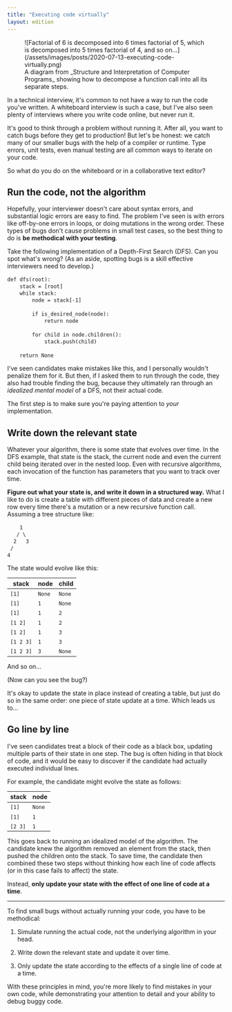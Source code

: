 ```yaml
---
title: "Executing code virtually"
layout: edition
---
```


<figure id="cover-img" markdown="1">
![Factorial of 6 is decomposed into 6 times factorial of 5, which is decomposed into 5 times factorial of 4, and so on...](/assets/images/posts/2020-07-13-executing-code-virtually.png)
<figcaption markdown="1">A diagram from _Structure and Interpretation of Computer Programs_ showing how to decompose a function call into all its separate steps.
</figcaption>
</figure>

In a technical interview, it's common to not have a way to run the code you've written. A whiteboard interview is such a case, but I've also seen plenty of interviews where you write code online, but never run it.

It's good to think through a problem without running it. After all, you want to catch bugs before they get to production! But let's be honest: we catch many of our smaller bugs with the help of a compiler or runtime. Type errors, unit tests, even manual testing are all common ways to iterate on your code.

So what do you do on the whiteboard or in a collaborative text editor?

## Run the code, not the algorithm

Hopefully, your interviewer doesn't care about syntax errors, and substantial logic errors are easy to find. The problem I've seen is with errors like off-by-one errors in loops, or doing mutations in the wrong order. These types of bugs don't cause problems in small test cases, so the best thing to do is **be methodical with your testing**.

Take the following implementation of a Depth-First Search (DFS). Can you spot what's wrong? (As an aside, spotting bugs is a skill effective interviewers need to develop.)

```
def dfs(root):
    stack = [root]
    while stack:
        node = stack[-1]

        if is_desired_node(node):
            return node

        for child in node.children():
            stack.push(child)

    return None
```

I've seen candidates make mistakes like this, and I personally wouldn't penalize them for it. But then, if I asked them to run through the code, they also had trouble finding the bug, because they ultimately ran through an _idealized mental model_ of a DFS, not their actual code.

The first step is to make sure you're paying attention to _your_ implementation.

## Write down the relevant state

Whatever your algorithm, there is some state that evolves over time. In the DFS example, that state is the stack, the current node and even the current child being iterated over in the nested loop. Even with recursive algorithms, each invocation of the function has parameters that you want to track over time.

**Figure out what your state is, and write it down in a structured way.** What I like to do is create a table with different pieces of data and create a new row every time there's a mutation or a new recursive function call. Assuming a tree structure like:

```
    1
   / \
  2   3
 /
4
```

The state would evolve like this:

| stack     | node   | child  |
|-----------|--------|--------|
| `[1]`     | `None` | `None` |
| `[1]`     | `1`    | `None` |
| `[1]`     | `1`    | `2`    |
| `[1 2]`   | `1`    | `2`    |
| `[1 2]`   | `1`    | `3`    |
| `[1 2 3]` | `1`    | `3`    |
| `[1 2 3]` | `3`    | `None` |

And so on...

(Now can you see the bug?)

It's okay to update the state in place instead of creating a table, but just do so in the same order: one piece of state update at a time. Which leads us to...

## Go line by line

I've seen candidates treat a block of their code as a black box, updating multiple parts of their state in one step. The bug is often hiding in that block of code, and it would be easy to discover if the candidate had actually executed individual lines.

For example, the candidate might evolve the state as follows:

| stack   | node   |
|---------|--------|
| `[1]`   | `None` |
| `[1]`   | `1`    |
| `[2 3]` | `1`    |

This goes back to running an idealized model of the algorithm. The candidate knew the algorithm removed an element from the stack, then pushed the children onto the stack. To save time, the candidate then combined these two steps without thinking how each line of code affects (or in this case fails to affect) the state.

Instead, **only update your state with the effect of one line of code at a time**.

---

To find small bugs without actually running your code, you have to be methodical:

1. Simulate running the actual code, not the underlying algorithm in your head.

1. Write down the relevant state and update it over time.

1. Only update the state according to the effects of a single line of code at a time.

With these principles in mind, you're more likely to find mistakes in your own code, while demonstrating your attention to detail and your ability to debug buggy code.
